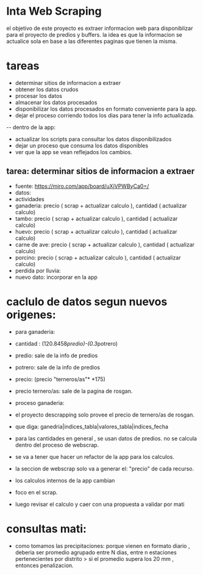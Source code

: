 # Inta Web Scraping

el objetivo de este proyecto es extraer informacion web para disponiblizar para el proyecto de predios y buffers.
la idea es que la informacion se actualice sola en base a las diferentes paginas que tienen la misma.

# tareas

- determinar sitios de informacion a extraer
- obtener los datos crudos
- procesar los datos 
- almacenar los datos procesados
- disponibilizar los datos procesados en formato conveniente para la app.
- dejar el proceso corriendo todos los dias para tener la info actualizada.

-- dentro de la app: 
- actualizar los scripts para consultar los datos disponibilizados
- dejar un proceso que consuma los datos disponibles
- ver que la app se vean reflejados los cambios.

## tarea: determinar sitios de informacion a extraer

- fuente: https://miro.com/app/board/uXjVPWByCa0=/
- datos: 
 - actividades
  - ganaderia: precio ( scrap + actualizar calculo ), cantidad ( actualizar calculo)
  - tambo: precio ( scrap + actualizar calculo ), cantidad ( actualizar calculo)
  - huevo: precio ( scrap + actualizar calculo ), cantidad ( actualizar calculo)
  - carne de ave: precio ( scrap + actualizar calculo ), cantidad ( actualizar calculo)
  - porcino: precio ( scrap + actualizar calculo ), cantidad ( actualizar calculo)
 - perdida por lluvia:
  - nuevo dato: incorporar en la app
  
# caclulo de datos segun nuevos origenes: 

- para ganaderia: 
 - cantidad : (120.8458*predio)-(0.3*potrero)
  - predio: sale de la info de predios
  - potrero: sale de la info de predios
 - precio: (precio "terneros/as"* *175)
  - precio ternero/as: sale de la pagina de rosgan.
 - proceso ganaderia: 
  - el proyecto descrapping solo provee el precio de ternero/as de rosgan.
  - que diga: ganedria|indices_tabla|valores_tabla|indices_fecha
  
- para las cantidades en general , se usan datos de predios. no se calcula dentro del proceso de webscrap.
- se va a tener que hacer un refactor de la app para los calculos. 
- la seccion de webscrap solo va a generar el: "precio" de cada recurso.
- los calculos internos de la app cambian 
- foco en el scrap.
- luego revisar el calculo y caer con una propuesta a validar por mati

# consultas mati: 

- como tomamos las precipitaciones: porque vienen en formato diario , deberia ser promedio agrupado entre N dias, entre n estaciones pertenecientes por distrito > si el promedio supera los 20 mm , entonces penalizacion.

